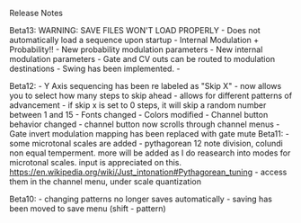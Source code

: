 Release Notes

Beta13: WARNING: SAVE FILES WON'T LOAD PROPERLY
    - Does not automatically load a sequence upon startup
    - Internal Modulation + Probability!!
      - New probability modulation parameters
      - New internal modulation parameters
        - Gate and CV outs can be routed to modulation destinations
    - Swing has been implemented.
      -



Beta12:
    - Y Axis sequencing has been re labeled as "Skip X"
      - now allows you to select how many steps to skip ahead
      - allows for different patterns of advancement
      - if skip x is set to 0 steps, it will skip a random number between 1 and 15
    - Fonts changed
    - Colors modified
    - Channel button behavior changed
      - channel button now scrolls through channel menus
    - Gate invert modulation mapping has been replaced with gate mute
Beta11:
    - some microtonal scales are  added
      - pythagorean 12 note division, colundi non equal temperment. more will be added as I do reasearch into modes for microtonal scales. input is appreciated on this.
        https://en.wikipedia.org/wiki/Just_intonation#Pythagorean_tuning
      - access them in the channel menu, under scale quantization

Beta10:
    - changing patterns no longer saves automatically
    - saving has been moved to save menu (shift - pattern)
